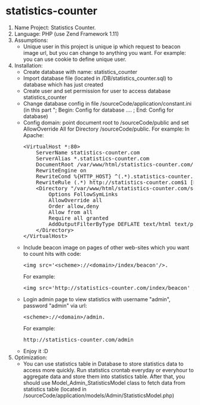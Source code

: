 # statistics-counter
<ol>
    <li>Name Project: Statistics Counter.</li>
    <li>Language: PHP (use Zend Framework 1.11)</li>
    <li>Assumptions:
        <ul>
            <li>Unique user in this project is unique ip which request to beacon image url, but you can change to anything you want. For example: you can use cookie to define unique user.</li>
        </ul>
    </li>
    <li>Installation:
        <ul>
            <li>Create database with name: statistics_counter</li>
            <li>Import database file (located in /DB/statistics_counter.sql) to database which has just created</li>
            <li>Create user and set permission for user to access database statistics_counter</li>
            <li>Change database config in file /sourceCode/application/constant.ini (in this part "; Begin: Config for database .... ; End: Config for database)</li>
            <li>Config domain: point document root to /sourceCode/public and set AllowOverride All for Directory /sourceCode/public.
            For example: In Apache:
<pre>
&lt;VirtualHost *:80&gt;
    ServerName statistics-counter.com
    ServerAlias *.statistics-counter.com
    DocumentRoot /var/www/html/statistics-counter.com/sourceCode/public
    RewriteEngine on
    RewriteCond %{HTTP_HOST} ^(.*).statistics-counter.com
    RewriteRule (.*) http://statistics-counter.com$1 [R=301,L]
    &lt;Directory "/var/www/html/statistics-counter.com/sourceCode/public"&gt;
        Options FollowSymLinks
        AllowOverride all
        Order allow,deny
        Allow from all
        Require all granted
        AddOutputFilterByType DEFLATE text/html text/plain text/xml text/css text/javascript application/javascript
    &lt;/Directory&gt;
&lt;/VirtualHost&gt;
</pre>
            </li>
            <li>Include beacon image on pages of other web-sites which you want to count hits with code: 
<pre>
&lt;img src='&lt;scheme&gt;://&lt;domain&gt;/index/beacon'/&gt;. 
</pre>
For example: 
            <pre>&lt;img src='http://statistics-counter.com/index/beacon' /&gt;</pre>
            </li>
            <li>Login admin page to view statistics with username "admin", password "admin" via url: <pre>&lt;scheme&gt;://&lt;domain&gt;/admin.</pre> For example: 
            <pre>http://statistics-counter.com/admin</pre></li>
            <li>Enjoy it :D</li>
        </ul>
    </li>
    <li>Optimization:
        <ul>
            <li>You can use statistics table in Database to store statistics data to access more quickly. Run statistics crontab everyday or everyhour to aggregate data and store them into statistics table. After that, you should use Model_Admin_StatisticsModel class to fetch data from statistics table (located in /sourceCode/application/models/Admin/StatisticsModel.php)</li>
        </ul>
    </li>
</ol>
